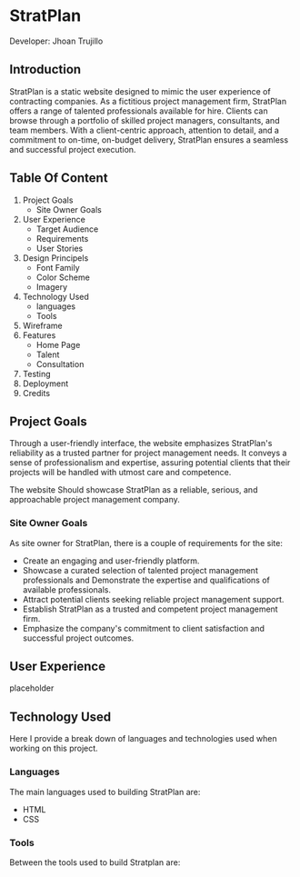 # StratPlan

Developer: Jhoan Trujillo

## Introduction

StratPlan is a static website designed to mimic the user experience of contracting companies. As a fictitious project management firm, StratPlan offers a range of talented professionals available for hire. Clients can browse through a portfolio of skilled project managers, consultants, and team members. With a client-centric approach, attention to detail, and a commitment to on-time, on-budget delivery, StratPlan ensures a seamless and successful project execution.

## Table Of Content

1. Project Goals
   - Site Owner Goals
2. User Experience
   - Target Audience
   - Requirements
   - User Stories
3. Design Principels
   - Font Family
   - Color Scheme
   - Imagery
4. Technology Used
   - languages
   - Tools
5. Wireframe
6. Features
   - Home Page
   - Talent
   - Consultation
7. Testing
8. Deployment
9. Credits

## Project Goals

Through a user-friendly interface, the website emphasizes StratPlan's reliability as a trusted partner for project management needs. It conveys a sense of professionalism and expertise, assuring potential clients that their projects will be handled with utmost care and competence.

The website Should showcase StratPlan as a reliable, serious, and approachable project management company.

### Site Owner Goals

As site owner for StratPlan, there is a couple of requirements for the site:

- Create an engaging and user-friendly platform.
- Showcase a curated selection of talented project management professionals and Demonstrate the expertise and qualifications of available professionals.
- Attract potential clients seeking reliable project management support.
- Establish StratPlan as a trusted and competent project management firm.
- Emphasize the company's commitment to client satisfaction and successful project outcomes.

## User Experience
placeholder

## Technology Used

Here I provide a break down of languages and technologies used when working on this project.

### Languages

The main languages used to building StratPlan are:

- HTML
- CSS

### Tools

Between the tools used to build Stratplan are:
